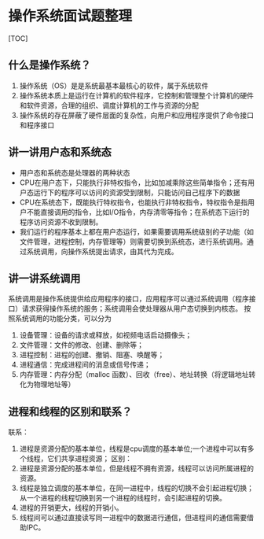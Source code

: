 # 操作系统面试题整理
[TOC]
## 什么是操作系统？
1. 操作系统（OS）是是系统最基本最核心的软件，属于系统软件
2. 操作系统本质上是运行在计算机的软件程序，它控制和管理整个计算机的硬件和软件资源，合理的组织、调度计算机的工作与资源的分配
3. 操作系统的存在屏蔽了硬件层面的复杂性，向用户和应用程序提供了命令接口和程序接口

## 讲一讲用户态和系统态
- 用户态和系统态是处理器的两种状态
- CPU在用户态下，只能执行非特权指令，比如加减乘除这些简单指令；还有用户态运行下的程序可以访问的资源受到限制，只能访问自己程序下的数据
- CPU在系统态下，既能执行特权指令，也能执行非特权指令，特权指令是指用户不能直接调用的指令，比如I/O指令，内存清零等指令；在系统态下运行的程序访问资源不收到限制。
- 我们运行的程序基本上都在用户态运行，如果需要调用系统级别的子功能（如文件管理，进程控制，内存管理等）则需要切换到系统态，进行系统调用。通过系统调用，向操作系统提出请求，由其代为完成。

## 讲一讲系统调用
系统调用是操作系统提供给应用程序的接口，应用程序可以通过系统调用（程序接口）请求获得操作系统的服务；系统调用会使处理器从用户态切换到内核态。
按照系统调用的功能分类，可以分为
1. 设备管理：设备的请求或释放，如视频电话启动摄像头；
2. 文件管理：文件的修改、创建、删除等；
3. 进程控制：进程的创建、撤销、阻塞、唤醒等；
4. 进程通信：完成进程间的消息或信号传递；
5. 内存管理：内存分配（malloc 函数）、回收（free）、地址转换（将逻辑地址转化为物理地址等）

## 进程和线程的区别和联系？
联系：
1. 进程是资源分配的基本单位，线程是cpu调度的基本单位;一个进程中可以有多个线程，它们共享进程资源；
区别：
1. 进程是资源分配的基本单位，但是线程不拥有资源，线程可以访问所属进程的资源。
2. 线程是独立调度的基本单位，在同一进程中，线程的切换不会引起进程切换；从一个进程的线程切换到另一个进程的线程时，会引起进程的切换。
3. 进程的开销更大，线程的开销小。
4. 线程间可以通过直接读写同一进程中的数据进行通信，但进程间的通信需要借助IPC。